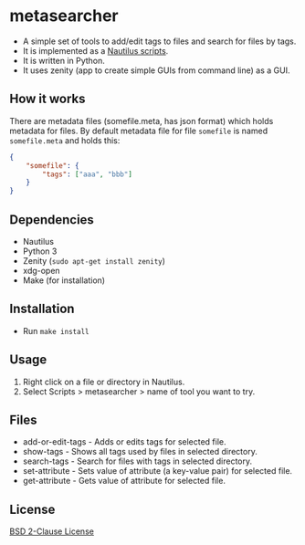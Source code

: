 
# metasearcher

- A simple set of tools to add/edit tags to files and search for files by tags.
- It is implemented as a [Nautilus scripts](https://help.ubuntu.com/community/NautilusScriptsHowto).
- It is written in Python.
- It uses zenity (app to create simple GUIs from command line) as a GUI.

## How it works

There are metadata files (somefile.meta, has json format) which holds metadata for files.
By default metadata file for file `somefile` is named `somefile.meta`
and holds this:

```json
{
    "somefile": {
        "tags": ["aaa", "bbb"]
    }
}
```

## Dependencies

- Nautilus
- Python 3
- Zenity (`sudo apt-get install zenity`)
- xdg-open
- Make (for installation)

## Installation

- Run `make install`

## Usage

1. Right click on a file or directory in Nautilus.
2. Select Scripts > metasearcher > name of tool you want to try.

## Files

- add-or-edit-tags - Adds or edits tags for selected file.
- show-tags - Shows all tags used by files in selected directory.
- search-tags - Search for files with tags in selected directory.
- set-attribute - Sets value of attribute (a key-value pair) for selected file.
- get-attribute - Gets value of attribute for selected file.

## License

[BSD 2-Clause License](LICENSE)

